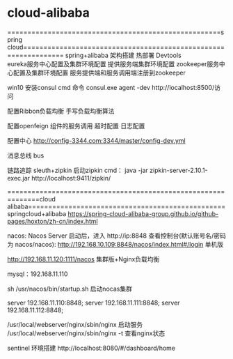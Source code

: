 # cloud-alibaba
=====================================================spring cloud================================================================
spring+alibaba 架构搭建
热部署 Devtools  
eureka服务中心配置及集群环境配置
提供服务端集群环境配置
zookeeper服务中心配置及集群环境配置
服务提供端和服务调用端注册到zookeeper

win10 安装consul 
cmd 命令 consul.exe agent -dev 
http://localhost:8500/访问

配置Ribbon负载均衡 手写负载均衡算法

配置openfeign 组件的服务调用 超时配置 日志配置

配置中心
http://config-3344.com:3344/master/config-dev.yml

消息总线
bus


链路追踪
sleuth+zipkin
启动zipkin  cmd： java -jar zipkin-server-2.10.1-exec.jar
http://localhost:9411/zipkin/


==============================================================cloud alibaba=================================================
springcloud+alibaba
https://spring-cloud-alibaba-group.github.io/github-pages/hoxton/zh-cn/index.html


nacos:
Nacos Server 启动后，进入 http://ip:8848 查看控制台(默认账号名/密码为 nacos/nacos):
http://192.168.10.109:8848/nacos/index.html#/login 单机版

http://192.168.11.120:1111/nacos 集群版+Nginx负载均衡

mysql：192.168.11.110

sh /usr/nacos/bin/startup.sh 启动nocas集群

server 192.168.11.110:8848;
server 192.168.11.111:8848;
server 192.168.11.112:8848;

/usr/local/webserver/nginx/sbin/nginx 启动服务
/usr/local/webserver/nginx/sbin/nginx -t 查看nginx状态


sentinel 环境搭建
http://localhost:8080/#/dashboard/home
